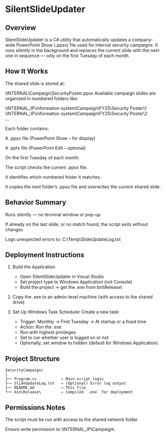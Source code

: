 ﻿# SilentSlideUpdater

## Overview
SilentSlideUpdater is a C# utility that automatically updates a company-wide PowerPoint Show (.ppsx) file used for internal security campaigns. It runs silently in the background and replaces the current slide with the next one in sequence — only on the first Tuesday of each month.

## How It Works
The shared slide is stored at:

\\INTERNAL\Campaign\SecurityPoster.ppsx
Available campaign slides are organized in numbered folders like:


\\INTERNAL_IP\information system\Campaign\FY25\Security Poster\1\
\\INTERNAL_IP\information system\Campaign\FY25\Security Poster\2\
...

Each folder contains:

A .ppsx file (PowerPoint Show – for display)

A .pptx file (PowerPoint Edit – optional)


On the first Tuesday of each month:

The script checks the current .ppsx file.

It identifies which numbered folder it matches.

It copies the next folder’s .ppsx file and overwrites the current shared slide.

## Behavior Summary

Runs silently — no terminal window or pop-up

If already on the last slide, or no match found, the script exits without changes

Logs unexpected errors to: C:\Temp\SlideUpdateLog.txt

## Deployment Instructions

1. Build the Application
   - Open SilentSlideUpdater in Visual Studio
   - Set project type to Windows Application (not Console)
   - Build the project → get the .exe from bin\Release\

2. Copy the .exe to an admin-level machine (with access to the shared drive)
3. Set Up Windows Task Scheduler
   Create a new task:
   - Trigger: Monthly → First Tuesday → At startup or a fixed time
   - Action: Run the .exe
   - Run with highest privileges
   - Set to run whether user is logged on or not
   - Optionally, set window to hidden (default for Windows Application)
   
## Project Structure

```
SecurityCampaign/
│
├── Program.cs           ← Main script logic
├── SlideUpdateLog.txt   ← (Optional) Error log output
├── README.md            ← This file
└── bin\Release\         ← Compiled `.exe` for deployment
```

## Permissions Notes
The script must be run with access to the shared network folder

Ensure write permission to \\INTERNAL_IP\Campaign\
